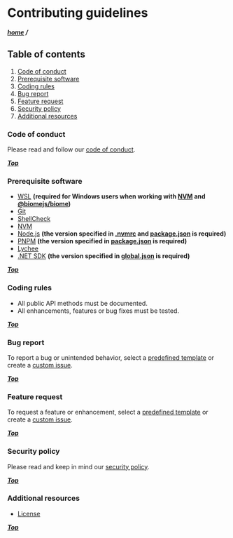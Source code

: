 # Contributing guidelines

***[home](./readme.md) /***

## Table of contents

1. [Code of conduct](#code-of-conduct)
2. [Prerequisite software](#prerequisite-software)
3. [Coding rules](#coding-rules)
4. [Bug report](#bug-report)
5. [Feature request](#feature-request)
6. [Security policy](#security-policy)
7. [Additional resources](#additional-resources)

### Code of conduct

Please read and follow our [code of conduct](./code-of-conduct.md).

***[Top](#contributing-guidelines)***

### Prerequisite software

[nvm]: https://github.com/nvm-sh/nvm

- [WSL](https://learn.microsoft.com/en-us/windows/wsl/install) **(required for Windows users when working with [NVM][nvm]
and [@biomejs/biome](https://github.com/biomejs/biome))**
- [Git](https://git-scm.com)
- [ShellCheck](https://github.com/koalaman/shellcheck)
- [NVM][nvm]
- [Node.js](https://nodejs.org/en) **(the version specified in [.nvmrc](./.nvmrc) and [package.json](./package.json) is required)**
- [PNPM](https://pnpm.io) **(the version specified in [package.json](./package.json) is required)**
- [Lychee](https://github.com/lycheeverse/lychee)
- [.NET SDK](https://dotnet.microsoft.com/en-us/download) **(the version specified in [global.json](./global.json) is required)**

***[Top](#contributing-guidelines)***

### Coding rules

- All public API methods must be documented.
- All enhancements, features or bug fixes must be tested.

***[Top](#contributing-guidelines)***

[issue-templates]: https://github.com/daht-x/sagitta/issues/new/choose
[new-issue]: https://github.com/daht-x/sagitta/issues/new

### Bug report

To report a bug or unintended behavior, select a [predefined template][issue-templates] or create a [custom issue][new-issue].

***[Top](#contributing-guidelines)***

### Feature request

To request a feature or enhancement, select a [predefined template][issue-templates] or create a [custom issue][new-issue].

***[Top](#contributing-guidelines)***

### Security policy

Please read and keep in mind our [security policy](./security.md).

***[Top](#contributing-guidelines)***

### Additional resources

- [License](./license)

***[Top](#contributing-guidelines)***
